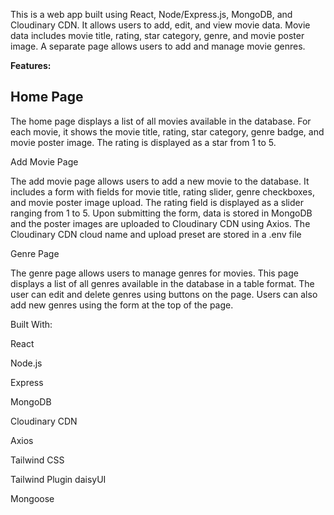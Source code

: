  

This is a web app built using React, Node/Express.js, MongoDB, and Cloudinary CDN. It allows users to add, edit, and view movie data. Movie data includes movie title, rating, star category, genre, and movie poster image. A separate page allows users to add and manage movie genres.

**Features:**





## Home Page


The home page displays a list of all movies available in the database. For each movie, it shows the movie title, rating, star category, genre badge, and movie poster image. The rating is displayed as a star from 1 to 5.

Add Movie Page


The add movie page allows users to add a new movie to the database. It includes a form with fields for movie title, rating slider, genre checkboxes, and movie poster image upload. The rating field is displayed as a slider ranging from 1 to 5. Upon submitting the form, data is stored in MongoDB and the poster images are uploaded to Cloudinary CDN using Axios. The Cloudinary CDN cloud name and upload preset are stored in a .env file



Genre Page


The genre page allows users to manage genres for movies. This page displays a list of all genres available in the database in a table format. The user can edit and delete genres using buttons on the page. Users can also add new genres using the form at the top of the page.



Built With:


React


Node.js


Express


MongoDB


Cloudinary CDN


Axios


Tailwind CSS


Tailwind Plugin daisyUI


Mongoose
